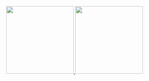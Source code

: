 <div align="center">
  <a href="https://github.com/miattorocha">
  <img height="180em" src="https://github-readme-stats.vercel.app/api?username=miattorocha&show_icons=true&theme=dracula&include_all_commits=true&count_private=true"/>
  <img height="180em" src="https://github-readme-stats.vercel.app/api/top-langs/?username=miattorocha&layout=compact&langs_count=7&theme=dracula"/>
</div>
